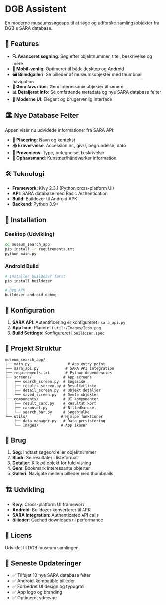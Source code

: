 # DGB Assistent

En moderne museumssøgeapp til at søge og udforske samlingsobjekter fra DGB's SARA database.

## 🚀 Features

- **🔍 Avanceret søgning**: Søg efter objektnummer, titel, beskrivelse og mere
- **📱 Mobil-venlig**: Optimeret til både desktop og Android
- **🖼️ Billedgalleri**: Se billeder af museumsobjekter med thumbnail navigation
- **💾 Gem favoritter**: Gem interessante objekter til senere
- **📊 Detaljeret info**: Se omfattende metadata og nye SARA database felter
- **🎨 Moderne UI**: Elegant og brugervenlig interface

## 🏛️ Nye Database Felter

Appen viser nu udvidede informationer fra SARA API:

- **📍 Placering**: Navn og kontekst
- **📥 Erhvervelse**: Accession nr., giver, begrundelse, dato
- **📜 Proveniens**: Type, betegnelse, beskrivelse  
- **👤 Ophavsmand**: Kunstner/håndværker information

## 🛠️ Teknologi

- **Framework**: Kivy 2.3.1 (Python cross-platform UI)
- **API**: SARA database med Basic Authentication
- **Build**: Buildozer til Android APK
- **Backend**: Python 3.9+

## 📱 Installation

### Desktop (Udvikling)
```bash
cd museum_search_app
pip install -r requirements.txt
python main.py
```

### Android Build
```bash
# Installer buildozer først
pip install buildozer

# Byg APK
buildozer android debug
```

## 🔧 Konfiguration

1. **SARA API**: Autentificering er konfigureret i `sara_api.py`
2. **App Icon**: Placeret i `utils/Images/Icon.png`
3. **Build Settings**: Konfigureret i `buildozer.spec`

## 📁 Projekt Struktur

```
museum_search_app/
├── main.py                 # App entry point
├── sara_api.py            # SARA API integration
├── requirements.txt       # Python dependencies
├── screens/              # App screens
│   ├── search_screen.py  # Søgeside
│   ├── results_screen.py # Resultatliste
│   ├── detail_screen.py  # Objekt detaljer
│   └── saved_screen.py   # Gemte objekter
├── components/           # UI komponenter
│   ├── result_card.py    # Resultat kort
│   ├── carousel.py       # Billedkarusel
│   └── search_bar.py     # Søgebjælke
└── utils/               # Hjælpe funktioner
    ├── data_manager.py   # Data persistering
    └── Images/          # App ikoner
```

## 🎯 Brug

1. **Søg**: Indtast søgeord eller objektnummer
2. **Bladr**: Se resultater i listeformat
3. **Detaljer**: Klik på objekt for fuld visning
4. **Gem**: Bookmark interessante objekter
5. **Galleri**: Navigate mellem billeder med thumbnails

## 🏗️ Udvikling

- **Kivy**: Cross-platform UI framework
- **Android**: Buildozer konverterer til APK
- **SARA Integration**: Authenticated API calls
- **Billeder**: Cached downloads til performance

## 📄 Licens

Udviklet til DGB museum samlingen.

## 🔄 Seneste Opdateringer

- ✅ Tilføjet 10 nye SARA database felter
- ✅ Android-kompatible billeder 
- ✅ Forbedret UI design og typografi
- ✅ App logo og branding
- ✅ Optimeret ydeevne
